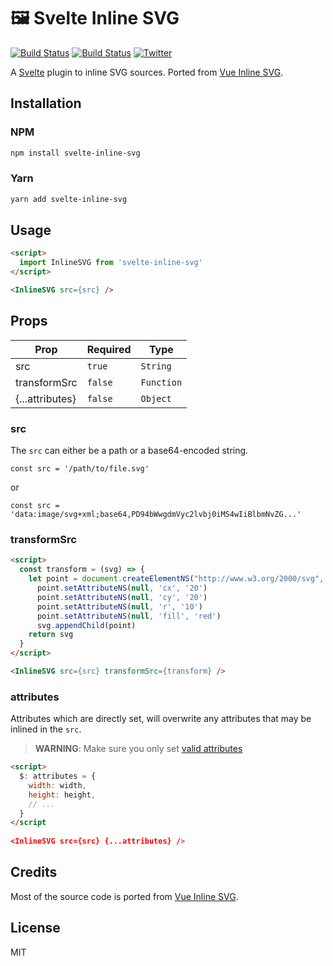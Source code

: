 # 🖼️ Svelte Inline SVG

[![Build Status](https://flat.badgen.net/travis/robinscholz/svelte-inline-svg)](https://travis-ci.com/robinscholz/svelte-inline-svg)
[![Build Status](https://flat.badgen.net/bundlephobia/minzip/svelte-inline-svg)](https://bundlephobia.com/result?p=svelte-inline-svg)
[![Twitter](https://flat.badgen.net/badge/twitter/RobinScholz)](https://twitter.com/RobinScholz)

A [Svelte](https://github.com/sveltejs/svelte) plugin to inline SVG sources. Ported from [Vue Inline SVG](https://github.com/shrpne/vue-inline-svg).

## Installation

### NPM
``` bash
npm install svelte-inline-svg
```

### Yarn
``` bash
yarn add svelte-inline-svg
```

## Usage
``` html
<script>
  import InlineSVG from 'svelte-inline-svg'
</script>

<InlineSVG src={src} />
```

## Props

| Prop            | Required | Type       |
| --------------- | -------- | ---------- |
| src             | `true`   | `String`   |
| transformSrc    | `false`  | `Function` |
| {...attributes} | `false`  | `Object`   |

### src
The `src` can either be a path or a base64-encoded string. 

```
const src = '/path/to/file.svg'
```
or
```
const src = 'data:image/svg+xml;base64,PD94bWwgdmVyc2lvbj0iMS4wIiBlbmNvZG...'
```

### transformSrc
``` html
<script>
  const transform = (svg) => {
    let point = document.createElementNS("http://www.w3.org/2000/svg", 'circle')
      point.setAttributeNS(null, 'cx', '20')
      point.setAttributeNS(null, 'cy', '20')
      point.setAttributeNS(null, 'r', '10')
      point.setAttributeNS(null, 'fill', 'red')
      svg.appendChild(point)
    return svg
  }
</script>

<InlineSVG src={src} transformSrc={transform} />
```

### attributes
Attributes which are directly set, will overwrite any attributes that may be inlined in the `src`.

> **WARNING**: Make sure you only set [valid attributes](https://developer.mozilla.org/de/docs/Web/SVG/Attribute)

``` html
<script>
  $: attributes = {
    width: width,
    height: height,
    // ...
  }
</script
  
<InlineSVG src={src} {...attributes} />
```

## Credits
Most of the source code is ported from [Vue Inline SVG](https://github.com/shrpne/vue-inline-svg). 


## License
MIT
